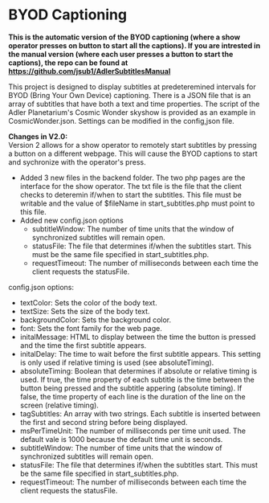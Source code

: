 BYOD Captioning
===============
**This is the automatic version of the BYOD captioning (where a show operator presses on button to start all the captions). If you are intrested in the manual version (where each user presses a button to start the captions), the repo can be found at https://github.com/jsub1/AdlerSubtitlesManual**


This project is designed to display subtitles at predeteremined intervals for BYOD (Bring Your Own Device) captioning. There is a JSON file that is an array of subtitles that have both a text and time properties. The script of the Adler Planetarium's Cosmic Wonder skyshow is provided as an example in CosmicWonder.json. Settings can be modified in the config,json file.

**Changes in V2.0:**  
Version 2 allows for a show operator to remotely start subtitles by pressing a button on a different webpage. This will cause the BYOD captions to start and sychronize with the operator's press.
  * Added 3 new files in the backend folder. The two php pages are the interface for the show operator. The txt file is the file that the client checks to deteremin if/when to start the subtitles. This file must be writable and the value of $fileName in start_subtitles.php must point to this file.
  * Added new config.json options
    * subtitleWindow: The number of time units that the window of synchronized subtitles will remain open.
    * statusFile: The file that determines if/when the subtitles start. This must be the same file specified in start_subtitles.php.
    * requestTimeout: The number of milliseconds between each time the client requests the statusFile.

config.json options:
  * textColor: Sets the color of the body text.
  * textSize: Sets the size of the body text.
  * backgroundColor: Sets the background color.
  * font: Sets the font family for the web page.
  * initalMessage: HTML to display between the time the button is pressed and the time the first subtitle appears.
  * initalDelay: The time to wait before the first subtitle appears. This setting is only used if relative timing is used (see absoluteTiming).
  * absoluteTiming: Boolean that determines if absolute or relative timing is used. If true, the time property of each subtitle is the time between the button being pressed and the subtitle appering (absolute timing). If false, the time property of each line is the duration of the line on the screen (relative timing).
  * tagSubtitles: An array with two strings. Each subtitle is inserted between the first and second string before being displayed.
  * msPerTimeUnit: The number of milliseconds per time unit used. The default vale is 1000 because the default time unit is seconds.
  * subtitleWindow: The number of time units that the window of synchronized subtitles will remain open.
  * statusFile: The file that determines if/when the subtitles start. This must be the same file specified in start_subtitles.php.
  * requestTimeout: The number of milliseconds between each time the client requests the statusFile.
